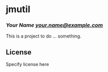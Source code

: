 # jmutil
### _Your Name <your.name@example.com>_

This is a project to do ... something.

## License

Specify license here

